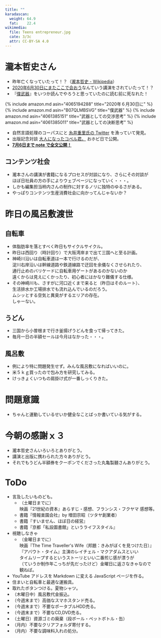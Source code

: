 ```yaml
---
title: ""
karadascan:
  weight: 64.9
  fat:    22.4
wikimedia:
  file: Teens entrepreneur.jpg
  cate: 3/3c
  attr: CC-BY-SA 4.0
---
```


# 瀧本哲史さん

* 昨年亡くなっていたって！？（[瀧本哲史 - Wikipedia](https://ja.wikipedia.org/wiki/%E7%80%A7%E6%9C%AC%E5%93%B2%E5%8F%B2)）
* [2020年6月30日にまたここで会おう](https://amazon.jp/dp/4065194288)なんていう講演をされていたって！？
* 『[僕武器](https://amazon.jp/dp/B07QLMBSVG)』をいつか読んでやろうと思っていたのに読む前に死なれた！

{% include amazon.md asin="4065194288" title="2020年６月30日に" %}
{% include amazon.md asin="B07QLMBSVG" title="僕武器" %}
{% include amazon.md asin="4061385151" title="武器としての交渉思考" %}
{% include amazon.md asin="4061385011" title="武器としての決断思考" %}

* 自然言語処理のコーパスにと [糸井重里氏の Twitter](https://twitter.com/itoi_shigesato) を漁っていて発見。
* 出版記念対談 [大人になったコペル君。](https://www.1101.com/n/s/takimoto_shukudai) おホビ日で公開。
* **[7月6日まで note で全文公開！](https://note.com/doourhomework/n/nb4572987819b)**


## コンテンツ社会

* 瀧本さんの講演が書籍になるプロセスが対談になり、さらにその対談が  
  ほぼ日社員の方の手によりウェブページになっていく・・・。
* しかも編集担当柿内さんの制作に対するノリに独特のゆるさがある。
* やっぱりコンテンツ生産消費社会に向かってんじゃないか？


# 昨日の風呂敷渡世

## 自転車

* 体脂肪率を落とすべく昨日もサイクルサイクル。
* 昨日は西回り（時計回り）で大阪湾岸まで出て三国へと至る計画。
* 神崎川沿いは自転車道は一本で行けるのだが、  
  淀川右岸沿いは幹線道路や鉄道線路で迂回を余儀なくさせられたり、  
  通行止めのバリケードに自転車用ゲートがあるのかないのか  
  遠くからは見えにくかったり、初心者にはかなり難儀する仕様。  
* その神崎川も、さすがに河口近くまで来ると（昨日はそのルート）、  
  生活排水か工場排水でも流れ込んでいるのだろう。  
  ムシッとする空気と異臭がするエリアの存在。  
  しゃーない。


## うどん

* 三国から小曽根まで行き釜揚げうどんを食って帰ってきた。
* 毎月一日の半額セールは今月はなかった・・・。


## 風呂敷

* 例により特に問題発生せず。みんな風呂敷になればいいのに。
* 米５ｋｇ買ったので包み方を研究してみる。
* けっきょくいつもの肩掛け式が一番しっくりきた。


# 問題意識

* ちゃんと運動しているせいか健全なことばっか書いている気がする。



# 今朝の感謝ｘ３

* 瀧本哲史さんいろいろとありがとう。
* 講演と出版に携わられた方々ありがとう。
* それでもうどん半額券をクーポンでくださった丸亀製麺さんありがとう。


# ToDo

* 言及したいものども。
  * （土曜日までに）  
    映画『21世紀の資本』あらすじ・感想、フランシス・フクヤマ 感想等。
  * 書籍『情報楽園会社』by 増田宗昭（ツタヤ創業者）
  * 書籍『すいません、ほぼ日の経営』
  * 書籍『京都「私設圖書館」というライフスタイル』
* 視聴しなきゃ
  * （金曜日までに）  
    映画『The Time Traveller's Wife（邦題：きみがぼくを見つけた日）』  
    『アバウト・タイム』主演のレイチェル・マクアダムスといい  
	タイムリープするというストーリといい二番煎じ感が漂うが  
	（ていうか制作年こっちが先だったけど）金曜日に返さなきゃなので  
	観ねば。
* YouTube アドレスを Markdown に変える JavaScript ページを作る。
* 住まいと自転車と最適な運搬具。
* 取れたボタンつける。夏物シャツ。
* （木曜日中）風呂敷代金振込。
* （今週末まで）高価なスマホスタンド売る。
* （今週末まで）不要なポータブルHDD売る。
* （今週末まで）不要なCD,DVD売る。
* （土曜日）資源ゴミの廃棄（段ボール・ペットボトル・缶）
* （月内）不要なクリアフォルダ寄付する。
* （月内）不要な調味料入れの処分。

